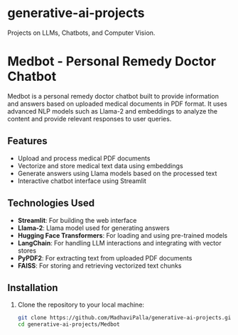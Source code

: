 # generative-ai-projects
Projects on LLMs, Chatbots, and Computer Vision.
# Medbot - Personal Remedy Doctor Chatbot

Medbot is a personal remedy doctor chatbot built to provide information and answers based on uploaded medical documents in PDF format. It uses advanced NLP models such as Llama-2 and embeddings to analyze the content and provide relevant responses to user queries.

## Features

- Upload and process medical PDF documents
- Vectorize and store medical text data using embeddings
- Generate answers using Llama models based on the processed text
- Interactive chatbot interface using Streamlit

## Technologies Used

- **Streamlit**: For building the web interface
- **Llama-2**: Llama model used for generating answers
- **Hugging Face Transformers**: For loading and using pre-trained models
- **LangChain**: For handling LLM interactions and integrating with vector stores
- **PyPDF2**: For extracting text from uploaded PDF documents
- **FAISS**: For storing and retrieving vectorized text chunks

## Installation

1. Clone the repository to your local machine:
   ```bash
   git clone https://github.com/MadhaviPalla/generative-ai-projects.git
   cd generative-ai-projects/Medbot
